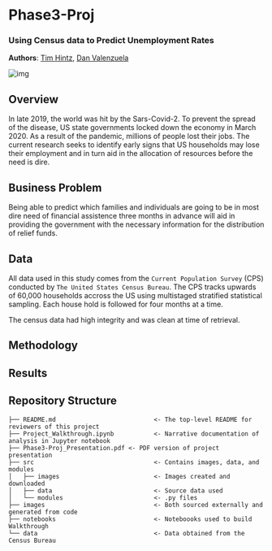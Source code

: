 # Phase3-Proj

### Using Census data to Predict Unemployment Rates


**Authors**: [Tim Hintz](mailto:tjhintz@gmail.com), [Dan Valenzuela](mailto:danvalen1@gmail.com)

![img](./images/unemployment.jpg)

## Overview

In late 2019, the world was hit by the Sars-Covid-2. To prevent the spread of the disease, US state governments locked down the economy in March 2020. As a result of the pandemic, millions of people lost their jobs. The current research seeks to identify early signs that US households may lose their employment and in turn aid in the allocation of resources before the need is dire.

## Business Problem

Being able to predict which families and individuals are going to be in most dire need of financial assistence three months in advance will aid in providing the government with the necessary information for the distribution of relief funds. 

## Data

All data used in this study comes from the `Current Population Survey` (CPS) conducted by `The United States Census Bureau`. The CPS tracks upwards of 60,000 households accross the US using multistaged stratified statistical sampling. Each house hold is followed for four months at a time.

The census data had high integrity and was clean at time of retrieval. 

## Methodology

## Results

## Repository Structure

```
├── README.md                           <- The top-level README for reviewers of this project
├── Project_Walkthrough.ipynb           <- Narrative documentation of analysis in Jupyter notebook
├── Phase3-Proj_Presentation.pdf <- PDF version of project presentation
├── src                                 <- Contains images, data, and modules
│   ├── images                          <- Images created and downloaded
│   ├── data                            <- Source data used
│   └── modules                         <- .py files
├── images                              <- Both sourced externally and generated from code
├── notebooks                           <- Noteboooks used to build Walkthrough
└── data                                <- Data obtained from the Census Bureau
```



